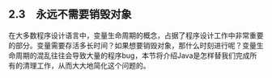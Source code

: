## 2.3　永远不需要销毁对象

在大多数程序设计语言中，变量生命周期的概念，占据了程序设计工作中非常重要的部分。变量需要存活多长时间？如果想要销毁对象，那什么时刻进行呢？变量生命周期的混乱往往会导致大量的程序bug，本节将介绍Java是怎样替我们完成所有的清理工作，从而大大地简化这个问题的。